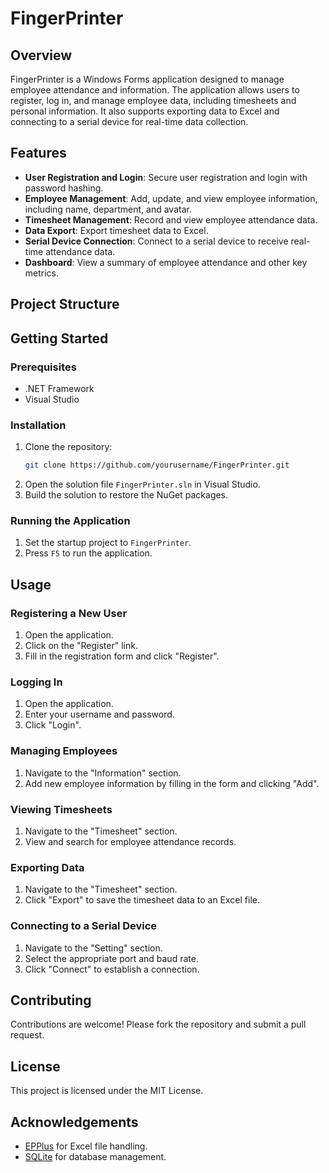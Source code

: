 # FingerPrinter

## Overview

FingerPrinter is a Windows Forms application designed to manage employee attendance and information. The application allows users to register, log in, and manage employee data, including timesheets and personal information. It also supports exporting data to Excel and connecting to a serial device for real-time data collection.

## Features

- **User Registration and Login**: Secure user registration and login with password hashing.
- **Employee Management**: Add, update, and view employee information, including name, department, and avatar.
- **Timesheet Management**: Record and view employee attendance data.
- **Data Export**: Export timesheet data to Excel.
- **Serial Device Connection**: Connect to a serial device to receive real-time attendance data.
- **Dashboard**: View a summary of employee attendance and other key metrics.

## Project Structure

## Getting Started

### Prerequisites

- .NET Framework
- Visual Studio

### Installation

1. Clone the repository:
    ```sh
    git clone https://github.com/yourusername/FingerPrinter.git
    ```
2. Open the solution file `FingerPrinter.sln` in Visual Studio.
3. Build the solution to restore the NuGet packages.

### Running the Application

1. Set the startup project to `FingerPrinter`.
2. Press `F5` to run the application.

## Usage

### Registering a New User

1. Open the application.
2. Click on the "Register" link.
3. Fill in the registration form and click "Register".

### Logging In

1. Open the application.
2. Enter your username and password.
3. Click "Login".

### Managing Employees

1. Navigate to the "Information" section.
2. Add new employee information by filling in the form and clicking "Add".

### Viewing Timesheets

1. Navigate to the "Timesheet" section.
2. View and search for employee attendance records.

### Exporting Data

1. Navigate to the "Timesheet" section.
2. Click "Export" to save the timesheet data to an Excel file.

### Connecting to a Serial Device

1. Navigate to the "Setting" section.
2. Select the appropriate port and baud rate.
3. Click "Connect" to establish a connection.

## Contributing

Contributions are welcome! Please fork the repository and submit a pull request.

## License

This project is licensed under the MIT License.

## Acknowledgements

- [EPPlus](https://github.com/EPPlusSoftware/EPPlus) for Excel file handling.
- [SQLite](https://www.sqlite.org/index.html) for database management.
